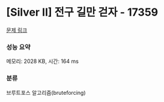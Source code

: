 # [Silver II] 전구 길만 걷자 - 17359 

[문제 링크](https://www.acmicpc.net/problem/17359) 

### 성능 요약

메모리: 2028 KB, 시간: 164 ms

### 분류

브루트포스 알고리즘(bruteforcing)

